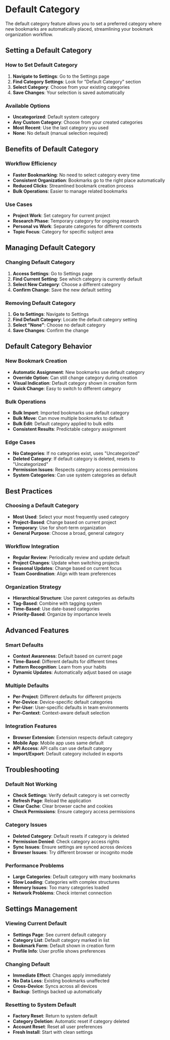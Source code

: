 # Default Category

The default category feature allows you to set a preferred category where new bookmarks are automatically placed, streamlining your bookmark organization workflow.

## Setting a Default Category

### How to Set Default Category

1. **Navigate to Settings**: Go to the Settings page
2. **Find Category Settings**: Look for "Default Category" section
3. **Select Category**: Choose from your existing categories
4. **Save Changes**: Your selection is saved automatically

### Available Options

- **Uncategorized**: Default system category
- **Any Custom Category**: Choose from your created categories
- **Most Recent**: Use the last category you used
- **None**: No default (manual selection required)

## Benefits of Default Category

### Workflow Efficiency

- **Faster Bookmarking**: No need to select category every time
- **Consistent Organization**: Bookmarks go to the right place automatically
- **Reduced Clicks**: Streamlined bookmark creation process
- **Bulk Operations**: Easier to manage related bookmarks

### Use Cases

- **Project Work**: Set category for current project
- **Research Phase**: Temporary category for ongoing research
- **Personal vs Work**: Separate categories for different contexts
- **Topic Focus**: Category for specific subject area

## Managing Default Category

### Changing Default Category

1. **Access Settings**: Go to Settings page
2. **Find Current Setting**: See which category is currently default
3. **Select New Category**: Choose a different category
4. **Confirm Change**: Save the new default setting

### Removing Default Category

1. **Go to Settings**: Navigate to Settings
2. **Find Default Category**: Locate the default category setting
3. **Select "None"**: Choose no default category
4. **Save Changes**: Confirm the change

## Default Category Behavior

### New Bookmark Creation

- **Automatic Assignment**: New bookmarks use default category
- **Override Option**: Can still change category during creation
- **Visual Indication**: Default category shown in creation form
- **Quick Change**: Easy to switch to different category

### Bulk Operations

- **Bulk Import**: Imported bookmarks use default category
- **Bulk Move**: Can move multiple bookmarks to default
- **Bulk Edit**: Default category applied to bulk edits
- **Consistent Results**: Predictable category assignment

### Edge Cases

- **No Categories**: If no categories exist, uses "Uncategorized"
- **Deleted Category**: If default category is deleted, resets to "Uncategorized"
- **Permission Issues**: Respects category access permissions
- **System Categories**: Can use system categories as default

## Best Practices

### Choosing a Default Category

- **Most Used**: Select your most frequently used category
- **Project-Based**: Change based on current project
- **Temporary**: Use for short-term organization
- **General Purpose**: Choose a broad, general category

### Workflow Integration

- **Regular Review**: Periodically review and update default
- **Project Changes**: Update when switching projects
- **Seasonal Updates**: Change based on current focus
- **Team Coordination**: Align with team preferences

### Organization Strategy

- **Hierarchical Structure**: Use parent categories as defaults
- **Tag-Based**: Combine with tagging system
- **Time-Based**: Use date-based categories
- **Priority-Based**: Organize by importance levels

## Advanced Features

### Smart Defaults

- **Context Awareness**: Default based on current page
- **Time-Based**: Different defaults for different times
- **Pattern Recognition**: Learn from your habits
- **Dynamic Updates**: Automatically adjust based on usage

### Multiple Defaults

- **Per-Project**: Different defaults for different projects
- **Per-Device**: Device-specific default categories
- **Per-User**: User-specific defaults in team environments
- **Per-Context**: Context-aware default selection

### Integration Features

- **Browser Extension**: Extension respects default category
- **Mobile App**: Mobile app uses same default
- **API Access**: API calls can use default category
- **Import/Export**: Default category included in exports

## Troubleshooting

### Default Not Working

- **Check Settings**: Verify default category is set correctly
- **Refresh Page**: Reload the application
- **Clear Cache**: Clear browser cache and cookies
- **Check Permissions**: Ensure category access permissions

### Category Issues

- **Deleted Category**: Default resets if category is deleted
- **Permission Denied**: Check category access rights
- **Sync Issues**: Ensure settings are synced across devices
- **Browser Issues**: Try different browser or incognito mode

### Performance Problems

- **Large Categories**: Default category with many bookmarks
- **Slow Loading**: Categories with complex structures
- **Memory Issues**: Too many categories loaded
- **Network Problems**: Check internet connection

## Settings Management

### Viewing Current Default

- **Settings Page**: See current default category
- **Category List**: Default category marked in list
- **Bookmark Form**: Default shown in creation form
- **Profile Info**: User profile shows preferences

### Changing Default

- **Immediate Effect**: Changes apply immediately
- **No Data Loss**: Existing bookmarks unaffected
- **Cross-Device**: Syncs across all devices
- **Backup**: Settings backed up automatically

### Resetting to System Default

- **Factory Reset**: Return to system default
- **Category Deletion**: Automatic reset if category deleted
- **Account Reset**: Reset all user preferences
- **Fresh Install**: Start with clean settings
